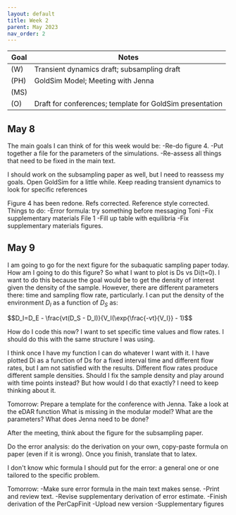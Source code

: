 ```yaml
---
layout: default
title: Week 2
parent: May 2023
nav_order: 2
---
```


| Goal | Notes |            
| ----------- | ----------- |
|(W)|Transient dynamics draft; subsampling draft|
|(PH)|GoldSim Model; Meeting with Jenna|
|(MS)||
|(O)|Draft for conferences; template for GoldSim presentation|


## May 8
The main goals I can think of for this week would be:
    -Re-do figure 4.
    -Put together a file for the parameters of the simulations.
    -Re-assess all things that need to be fixed in the main text.

I should work on the subsampling paper as well, but I need to reassess my goals.
Open GoldSim for a little while.
Keep reading transient dynamics to look for specific references

Figure 4 has been redone. Refs corrected.
Reference style corrected.
Things to do:
-Error formula: try something before messaging Toni
-Fix supplementary materials File 1
-Fill up table with equilibria
-Fix supplementary materials figures.


## May 9

I am going to go for the next figure for the subaquatic sampling paper today. How am I going to do this figure? So what I want to plot is Ds vs Di(t=0). I want to do this because the goal would be to get the density of interest given the density of the sample. However, there are different parameters there: time and sampling flow rate, particularly.
I can put the density of the environment $D_I$ as a function of $D_S$ as:

$$D_I=D_E - \frac{vt(D_S - D_I)}{V_I(\exp{\frac{-vt}{V_I}} - 1)$$

How do I code this now? I want to set specific time values and flow rates. I should do this with the same structure I was using.

I think once I have my function I can do whatever I want with it.
I have plotted Di as a function of Ds for a fixed interval time and different flow rates, but I am not satisfied with the results. Different flow rates produce different sample densities. Should I fix the sample density and play around with time points instead? But how would I do that exactly? I need to keep thinking about it.

Tomorrow:
 Prepare a template for the conference with Jenna.
 Take a look at the eDAR function
 What is missing in the modular model?
 What are the parameters?
 What does Jenna need to be done?

After the meeting, think about the figure for the subsampling paper.

Do the error analysis: do the derivation on your own, copy-paste formula on paper (even if it is wrong). Once you finish, translate that to latex.

I don't know whic formula I should put for the error: a general one or one tailored to the specific problem.

Tomorrow:
-Make sure error formula in the main text makes sense.
-Print and review text.
-Revise supplementary derivation of error estimate.
-Finish derivation of the PerCapFinit
-Upload new version
-Supplementary figures